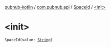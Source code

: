 [pubnub-kotlin](../../index.md) / [com.pubnub.api](../index.md) / [SpaceId](index.md) / [&lt;init&gt;](./-init-.md)

# &lt;init&gt;

`SpaceId(value: `[`String`](https://kotlinlang.org/api/latest/jvm/stdlib/kotlin/-string/index.html)`)`